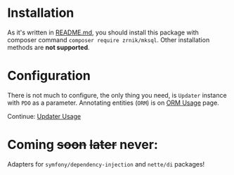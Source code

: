 # Installation

As it's written in [README.md](../README.md), you should install this package with composer
command `composer require zrnik/mksql`. Other installation methods are **not supported**.

# Configuration

There is not much to configure, the only thing you need, is `Updater`
instance with `PDO` as a parameter. Annotating entities (`ORM`) is on [ORM Usage](usage-orm.md) page.

Continue: [Updater Usage](usage-updater.md)

# Coming <s>soon</s> <s>later</s> never:

Adapters for `symfony/dependency-injection` and `nette/di` packages!
